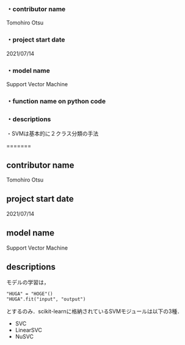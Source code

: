 ### ・contributor name
Tomohiro Otsu
### ・project start date 
2021/07/14
### ・model name
Support Vector Machine
### ・function name on python code

### ・descriptions
・SVMは基本的に２クラス分類の手法

=======
## contributor name
Tomohiro Otsu
## project start date 
2021/07/14
## model name
Support Vector Machine
## descriptions 
モデルの学習は，  
```
"HUGA" = "HOGE"()  
"HUGA".fit("input", "output")
```

とするのみ．scikit-learnに格納されているSVMモジュールは以下の3種．
- SVC  
- LinearSVC  
- NuSVC
